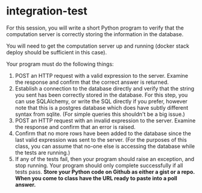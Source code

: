 # integration-test

For this session, you will write a short Python program to verify that the computation server is correctly storing the information in the database.

You will need to get the computation server up and running (docker stack deploy should be sufficient in this case).

Your program must do the following things:

1. POST an HTTP request with a valid expression to the server. Examine the response and confirm that the correct answer is returned.
2. Establish a connection to the database directly and verify that the string you sent has been correctly stored in the database. For this step, you can use SQLAlchemy, or write the SQL directly if you prefer, however note that this is a postgres database which does have subtly different syntax from sqlite. (For simple queries this shouldn't be a big issue.)
3. POST an HTTP request with an invalid expression to the server. Examine the response and confirm that an error is raised.
4. Confirm that no more rows have been added to the database since the last valid expression was sent to the server. (For the purposes of this class, you can assume that no-one else is accessing the database while the tests are running.)
5. If any of the tests fail, then your program should raise an exception, and stop running. Your program should only complete successfully if all tests pass.
**Store your Python code on Github as either a gist or a repo. When you come to class have the URL ready to paste into a poll answer.**

